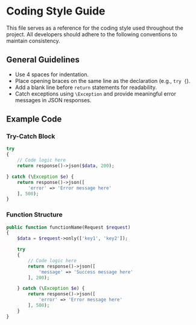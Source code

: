 # Coding Style Guide

This file serves as a reference for the coding style used throughout the project. All developers should adhere to the following conventions to maintain consistency.

## General Guidelines
- Use 4 spaces for indentation.
- Place opening braces on the same line as the declaration (e.g., `try {`).
- Add a blank line before `return` statements for readability.
- Catch exceptions using `\Exception` and provide meaningful error messages in JSON responses.

## Example Code

### Try-Catch Block
```php
try
{
    // Code logic here
    return response()->json($data, 200);

} catch (\Exception $e) {
    return response()->json([
        'error' => 'Error message here'
    ], 500);
}
```

### Function Structure
```php
public function functionName(Request $request)
{
    $data = $request->only(['key1', 'key2']);

    try
    {
        // Code logic here
        return response()->json([
            'message' => 'Success message here'
        ], 200);

    } catch (\Exception $e) {
        return response()->json([
            'error' => 'Error message here'
        ], 500);
    }
}
```